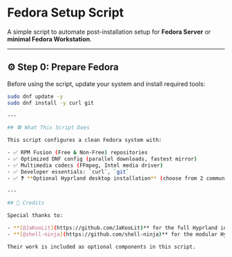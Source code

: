 # Fedora Setup Script

A simple script to automate post-installation setup for **Fedora Server** or **minimal Fedora Workstation**.

---

## ⚙️ Step 0: Prepare Fedora

Before using the script, update your system and install required tools:

```bash
sudo dnf update -y
sudo dnf install -y curl git

---

## 🛠️ What This Script Does

This script configures a clean Fedora system with:

- ✅ RPM Fusion (Free & Non-Free) repositories
- ✅ Optimized DNF config (parallel downloads, fastest mirror)
- ✅ Multimedia codecs (FFmpeg, Intel media driver)
- ✅ Developer essentials: `curl`, `git`
- ✅ ❓ **Optional Hyprland desktop installation** (choose from 2 community options)

---

## 🙏 Credits

Special thanks to:

- **[@JaKooLit](https://github.com/JaKooLit)** for the full Hyprland installer and pre-configured dotfiles
- **[@shell-ninja](https://github.com/shell-ninja)** for the modular Hyprconf Hyprland installer with gum UI

Their work is included as optional components in this script.
